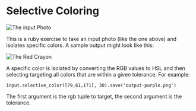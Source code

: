 # Selective Coloring

![The input Photo](http://dl.dropbox.com/u/59591/crayon.png)

This is a ruby exercise to take an input photo (like the one above) and isolates specific colors.  A sample output might look like this:

![The Red Crayon](http://dl.dropbox.com/u/59591/crayon-red.png)

A specific color is isolated by converting the RGB values to HSL and then selecting targeting all colors that are within a given tolerance.  For example:

  `input.selective_color([79,61,171], 30).save('output-purple.png')`
  
The first argument is the rgb tuple to target, the second argument is the tolerance.